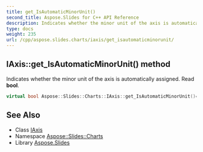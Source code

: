 ```yaml
---
title: get_IsAutomaticMinorUnit()
second_title: Aspose.Slides for C++ API Reference
description: Indicates whether the minor unit of the axis is automatically assigned. Read bool.
type: docs
weight: 235
url: /cpp/aspose.slides.charts/iaxis/get_isautomaticminorunit/
---
```

## IAxis::get_IsAutomaticMinorUnit() method


Indicates whether the minor unit of the axis is automatically assigned. Read **bool**.

```cpp
virtual bool Aspose::Slides::Charts::IAxis::get_IsAutomaticMinorUnit()=0
```

## See Also

* Class [IAxis](./)
* Namespace [Aspose::Slides::Charts](../)
* Library [Aspose.Slides](../../)